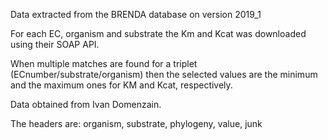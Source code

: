Data extracted from the BRENDA database on version 2019_1

For each EC, organism and substrate the Km and Kcat was downloaded using their SOAP API.

When multiple matches are found for a triplet (ECnumber/substrate/organism) then the selected values are the minimum and the maximum ones for KM and Kcat, respectively.

Data obtained from Ivan Domenzain.


The headers are: organism, substrate, phylogeny, value, junk
